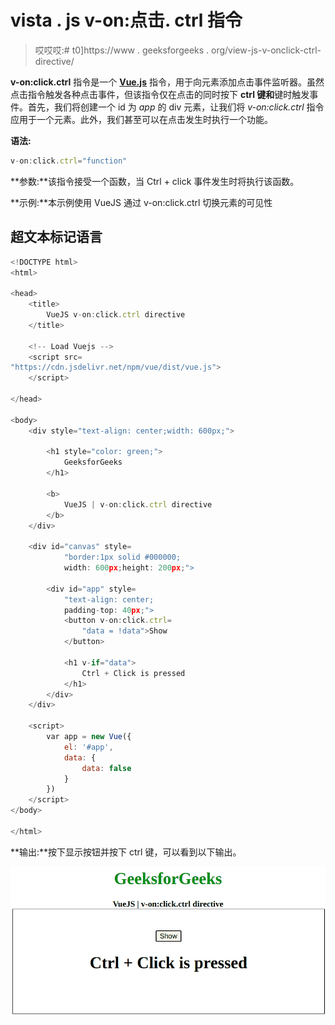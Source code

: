 # vista . js v-on:点击. ctrl 指令

> 哎哎哎:# t0]https://www . geeksforgeeks . org/view-js-v-onclick-ctrl-directive/

**v-on:click.ctrl** 指令是一个 [**Vue.js**](https://www.geeksforgeeks.org/vue-js-introduction-installation/) 指令，用于向元素添加点击事件监听器。虽然点击指令触发各种点击事件，但该指令仅在点击的同时按下 **ctrl 键和**键时触发事件。首先，我们将创建一个 id 为 *app* 的 div 元素，让我们将 *v-on:click.ctrl* 指令应用于一个元素。此外，我们甚至可以在点击发生时执行一个功能。

**语法:**

```js
v-on:click.ctrl="function"
```

**参数:**该指令接受一个函数，当 Ctrl + click 事件发生时将执行该函数。

**示例:**本示例使用 VueJS 通过 v-on:click.ctrl 切换元素的可见性

## 超文本标记语言

```js
<!DOCTYPE html>
<html>

<head>
    <title>
        VueJS v-on:click.ctrl directive
    </title>

    <!-- Load Vuejs -->
    <script src=
"https://cdn.jsdelivr.net/npm/vue/dist/vue.js">
    </script>

</head>

<body>
    <div style="text-align: center;width: 600px;">

        <h1 style="color: green;">
            GeeksforGeeks
        </h1>

        <b>
            VueJS | v-on:click.ctrl directive
        </b>
    </div>

    <div id="canvas" style=
            "border:1px solid #000000;
            width: 600px;height: 200px;">

        <div id="app" style=
            "text-align: center; 
            padding-top: 40px;">
            <button v-on:click.ctrl=
                "data = !data">Show
            </button>

            <h1 v-if="data">
                Ctrl + Click is pressed
            </h1>
        </div>
    </div>

    <script>
        var app = new Vue({
            el: '#app',
            data: {
                data: false
            }
        })
    </script>
</body>

</html>
```

**输出:**按下显示按钮并按下 ctrl 键，可以看到以下输出。

![](img/dcf8b77dfb27e577256689f3a2e577b3.png)